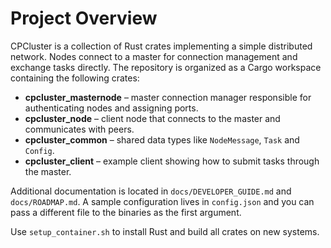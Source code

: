 # Project Overview

CPCluster is a collection of Rust crates implementing a simple distributed network. Nodes connect to a master for connection management and exchange tasks directly. The repository is organized as a Cargo workspace containing the following crates:

- **cpcluster_masternode** – master connection manager responsible for authenticating nodes and assigning ports.
- **cpcluster_node** – client node that connects to the master and communicates with peers.
- **cpcluster_common** – shared data types like `NodeMessage`, `Task` and `Config`.
- **cpcluster_client** – example client showing how to submit tasks through the master.

Additional documentation is located in `docs/DEVELOPER_GUIDE.md` and `docs/ROADMAP.md`. A sample configuration lives in `config.json` and you can pass a different file to the binaries as the first argument.

Use `setup_container.sh` to install Rust and build all crates on new systems.

